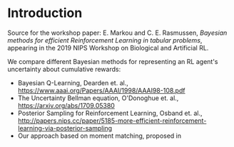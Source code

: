 # Introduction
Source for the workshop paper: E. Markou and C. E. Rasmussen, <em>Bayesian methods for efficient Reinforcement Learning in tabular problems</em>, appearing in the 2019 NIPS Workshop on Biological and Artificial RL.

We compare different Bayesian methods for representing an RL agent's uncertainty about cumulative rewards:

* Bayesian Q-Learning, Dearden et. al., https://www.aaai.org/Papers/AAAI/1998/AAAI98-108.pdf
* The Uncertainty Bellman equation, O'Donoghue et. al., https://arxiv.org/abs/1709.05380
* Posterior Sampling for Reinforcement Learning, Osband et. al., http://papers.nips.cc/paper/5185-more-efficient-reinforcement-learning-via-posterior-sampling
* Our approach based on moment matching, proposed in

